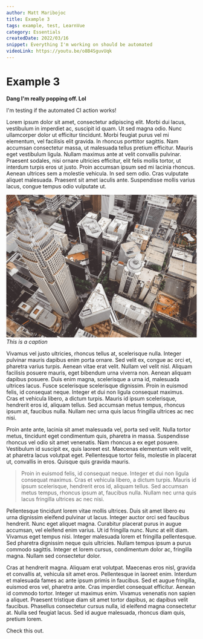 ```yaml
---
author: Matt Maribojoc
title: Example 3
tags: example, test, LearnVue
category: Essentials
createdDate: 2022/03/16
snippet: Everything I'm working on should be automated
videoLink: https://youtu.be/o8B4SguvUqk
---
```


# Example 3

**Dang I'm really popping off. Lol**

I'm testing if the automated CI action works!

Lorem ipsum dolor sit amet, consectetur adipiscing elit. Morbi dui lacus, vestibulum in imperdiet ac, suscipit id quam. Ut sed magna odio. Nunc ullamcorper dolor ut efficitur tincidunt. Morbi feugiat purus vel mi elementum, vel facilisis elit gravida. In rhoncus porttitor sagittis. Nam accumsan consectetur massa, ut malesuada tellus pretium efficitur. Mauris eget vestibulum ligula. Nullam maximus ante at velit convallis pulvinar. Praesent sodales, nisi ornare ultricies efficitur, elit felis mollis tortor, ut interdum turpis eros ut justo. Proin accumsan ipsum sed mi lacinia rhoncus. Aenean ultrices sem a molestie vehicula. In sed sem odio. Cras vulputate aliquet malesuada. Praesent sit amet iaculis ante. Suspendisse mollis varius lacus, congue tempus odio vulputate ut.

![example](../example-2/img/charlotte.jpg)
_This is a caption_

Vivamus vel justo ultricies, rhoncus tellus at, scelerisque nulla. Integer pulvinar mauris dapibus enim porta ornare. Sed velit ex, congue ac orci et, pharetra varius turpis. Aenean vitae erat velit. Nullam vel velit nisl. Aliquam facilisis posuere mauris, eget bibendum urna viverra non. Aenean aliquam dapibus posuere. Duis enim magna, scelerisque a urna id, malesuada ultrices lacus. Fusce scelerisque scelerisque dignissim. Proin in euismod felis, id consequat neque. Integer et dui non ligula consequat maximus. Cras et vehicula libero, a dictum turpis. Mauris id ipsum scelerisque, hendrerit eros id, aliquam tellus. Sed accumsan metus tempus, rhoncus ipsum at, faucibus nulla. Nullam nec urna quis lacus fringilla ultrices ac nec nisi.

Proin ante ante, lacinia sit amet malesuada vel, porta sed velit. Nulla tortor metus, tincidunt eget condimentum quis, pharetra in massa. Suspendisse rhoncus vel odio sit amet venenatis. Nam rhoncus a ex eget posuere. Vestibulum id suscipit ex, quis laoreet est. Maecenas elementum velit velit, at pharetra lacus volutpat eget. Pellentesque tortor felis, molestie in placerat ut, convallis in eros. Quisque quis gravida mauris.

> Proin in euismod felis, id consequat neque. Integer et dui non ligula consequat maximus. Cras et vehicula libero, a dictum turpis. Mauris id ipsum scelerisque, hendrerit eros id, aliquam tellus. Sed accumsan metus tempus, rhoncus ipsum at, faucibus nulla. Nullam nec urna quis lacus fringilla ultrices ac nec nisi.

Pellentesque tincidunt lorem vitae mollis ultrices. Duis sit amet libero eu urna dignissim eleifend pulvinar ut lacus. Integer auctor orci sed faucibus hendrerit. Nunc eget aliquet magna. Curabitur placerat purus in augue accumsan, vel eleifend enim varius. Ut id fringilla nunc. Nunc at elit diam. Vivamus eget tempus nisi. Integer malesuada lorem et fringilla pellentesque. Sed pharetra dignissim neque quis ultricies. Nullam tempus ipsum a purus commodo sagittis. Integer et lorem cursus, condimentum dolor ac, fringilla magna. Nullam sed consectetur dolor.

Cras at hendrerit magna. Aliquam erat volutpat. Maecenas eros nisl, gravida et convallis at, vehicula sit amet eros. Pellentesque in laoreet enim. Interdum et malesuada fames ac ante ipsum primis in faucibus. Sed et augue fringilla, euismod eros vel, pharetra ante. Cras imperdiet consequat efficitur. Aenean id commodo tortor. Integer ut maximus enim. Vivamus venenatis non sapien a aliquet. Praesent tristique diam sit amet tortor dapibus, ac dapibus velit faucibus. Phasellus consectetur cursus nulla, id eleifend magna consectetur at. Nulla sed feugiat lacus. Sed id augue malesuada, rhoncus diam quis, pretium lorem.

Check this out.
